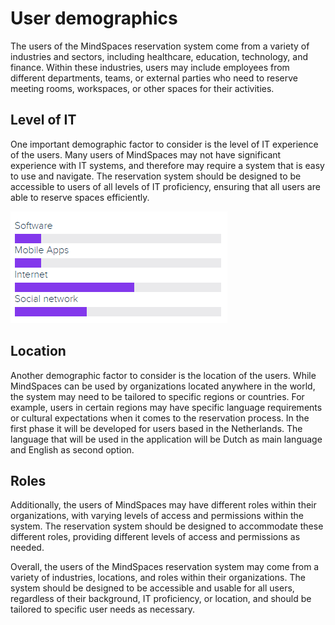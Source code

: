 # User demographics

The users of the MindSpaces reservation system come from a variety of industries and sectors, including healthcare, education, technology, and finance. Within these industries, users may include employees from different departments, teams, or external parties who need to reserve meeting rooms, workspaces, or other spaces for their activities.

## Level of IT
One important demographic factor to consider is the level of IT experience of the users. Many users of MindSpaces may not have significant experience with IT systems, and therefore may require a system that is easy to use and navigate. The reservation system should be designed to be accessible to users of all levels of IT proficiency, ensuring that all users are able to reserve spaces efficiently.

![IT Indication](indication.png)

## Location
Another demographic factor to consider is the location of the users. While MindSpaces can be used by organizations located anywhere in the world, the system may need to be tailored to specific regions or countries. For example, users in certain regions may have specific language requirements or cultural expectations when it comes to the reservation process. In the first phase it will be developed for users based in the Netherlands. The language that will be used in the application will be Dutch as main language and English as second option. 

## Roles

Additionally, the users of MindSpaces may have different roles within their organizations, with varying levels of access and permissions within the system. The reservation system should be designed to accommodate these different roles, providing different levels of access and permissions as needed.

Overall, the users of the MindSpaces reservation system may come from a variety of industries, locations, and roles within their organizations. The system should be designed to be accessible and usable for all users, regardless of their background, IT proficiency, or location, and should be tailored to specific user needs as necessary.